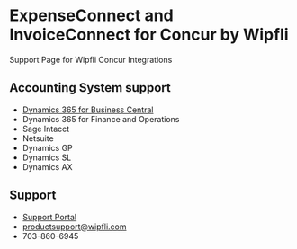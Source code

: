 <link type="text/css" rel="stylesheet" href="site.css" />

# ExpenseConnect and InvoiceConnect for Concur by Wipfli
Support Page for Wipfli Concur Integrations

## Accounting System support
* [Dynamics 365 for Business Central](BusinessCentral/index.md)
* Dynamics 365 for Finance and Operations
* Sage Intacct
* Netsuite
* Dynamics GP
* Dynamics SL
* Dynamics AX

## Support
* [Support Portal](https://wdp.wipfli.com/)
* <productsupport@wipfli.com>
* 703-860-6945
